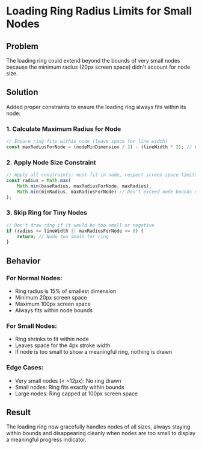 # Loading Ring Radius Limits for Small Nodes

## Problem
The loading ring could extend beyond the bounds of very small nodes because the minimum radius (20px screen space) didn't account for node size.

## Solution
Added proper constraints to ensure the loading ring always fits within its node:

### 1. Calculate Maximum Radius for Node
```javascript
// Ensure ring fits within node (leave space for line width)
const maxRadiusForNode = (nodeMinDimension / 2) - (lineWidth * 2); // Leave room for stroke
```

### 2. Apply Node Size Constraint
```javascript
// Apply all constraints: must fit in node, respect screen-space limits
const radius = Math.max(
    Math.min(baseRadius, maxRadiusForNode, maxRadius),
    Math.min(minRadius, maxRadiusForNode) // Don't exceed node bounds even for minimum
);
```

### 3. Skip Ring for Tiny Nodes
```javascript
// Don't draw ring if it would be too small or negative
if (radius <= lineWidth || maxRadiusForNode <= 0) {
    return; // Node too small for ring
}
```

## Behavior

### For Normal Nodes:
- Ring radius is 15% of smallest dimension
- Minimum 20px screen space
- Maximum 100px screen space
- Always fits within node bounds

### For Small Nodes:
- Ring shrinks to fit within node
- Leaves space for the 4px stroke width
- If node is too small to show a meaningful ring, nothing is drawn

### Edge Cases:
- Very small nodes (< ~12px): No ring drawn
- Small nodes: Ring fits exactly within bounds
- Large nodes: Ring capped at 100px screen space

## Result
The loading ring now gracefully handles nodes of all sizes, always staying within bounds and disappearing cleanly when nodes are too small to display a meaningful progress indicator.